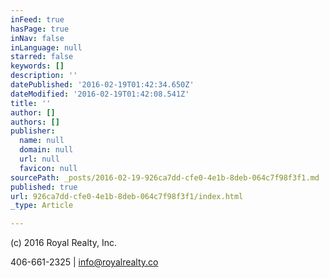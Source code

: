 ```yaml
---
inFeed: true
hasPage: true
inNav: false
inLanguage: null
starred: false
keywords: []
description: ''
datePublished: '2016-02-19T01:42:34.650Z'
dateModified: '2016-02-19T01:42:08.541Z'
title: ''
author: []
authors: []
publisher:
  name: null
  domain: null
  url: null
  favicon: null
sourcePath: _posts/2016-02-19-926ca7dd-cfe0-4e1b-8deb-064c7f98f3f1.md
published: true
url: 926ca7dd-cfe0-4e1b-8deb-064c7f98f3f1/index.html
_type: Article

---
```

(c) 2016 Royal Realty, Inc. 

406-661-2325 | info@royalrealty.co